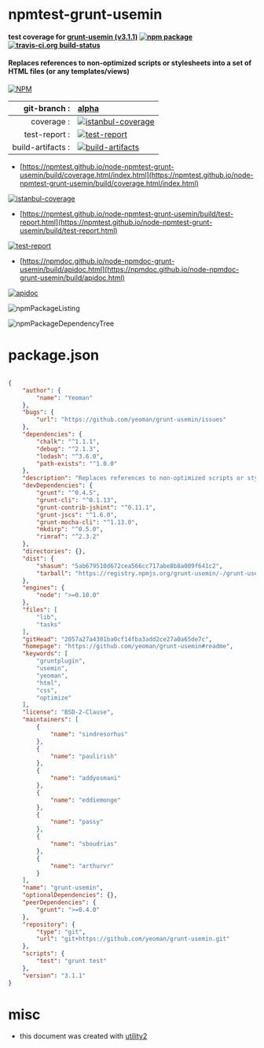 # npmtest-grunt-usemin

#### test coverage for  [grunt-usemin (v3.1.1)](https://github.com/yeoman/grunt-usemin#readme)  [![npm package](https://img.shields.io/npm/v/npmtest-grunt-usemin.svg?style=flat-square)](https://www.npmjs.org/package/npmtest-grunt-usemin) [![travis-ci.org build-status](https://api.travis-ci.org/npmtest/node-npmtest-grunt-usemin.svg)](https://travis-ci.org/npmtest/node-npmtest-grunt-usemin)

#### Replaces references to non-optimized scripts or stylesheets into a set of HTML files (or any templates/views)

[![NPM](https://nodei.co/npm/grunt-usemin.png?downloads=true&downloadRank=true&stars=true)](https://www.npmjs.com/package/grunt-usemin)

| git-branch : | [alpha](https://github.com/npmtest/node-npmtest-grunt-usemin/tree/alpha)|
|--:|:--|
| coverage : | [![istanbul-coverage](https://npmtest.github.io/node-npmtest-grunt-usemin/build/coverage.badge.svg)](https://npmtest.github.io/node-npmtest-grunt-usemin/build/coverage.html/index.html)|
| test-report : | [![test-report](https://npmtest.github.io/node-npmtest-grunt-usemin/build/test-report.badge.svg)](https://npmtest.github.io/node-npmtest-grunt-usemin/build/test-report.html)|
| build-artifacts : | [![build-artifacts](https://npmtest.github.io/node-npmtest-grunt-usemin/glyphicons_144_folder_open.png)](https://github.com/npmtest/node-npmtest-grunt-usemin/tree/gh-pages/build)|

- [https://npmtest.github.io/node-npmtest-grunt-usemin/build/coverage.html/index.html](https://npmtest.github.io/node-npmtest-grunt-usemin/build/coverage.html/index.html)

[![istanbul-coverage](https://npmtest.github.io/node-npmtest-grunt-usemin/build/screenCapture.buildCi.browser.%252Ftmp%252Fbuild%252Fcoverage.lib.html.png)](https://npmtest.github.io/node-npmtest-grunt-usemin/build/coverage.html/index.html)

- [https://npmtest.github.io/node-npmtest-grunt-usemin/build/test-report.html](https://npmtest.github.io/node-npmtest-grunt-usemin/build/test-report.html)

[![test-report](https://npmtest.github.io/node-npmtest-grunt-usemin/build/screenCapture.buildCi.browser.%252Ftmp%252Fbuild%252Ftest-report.html.png)](https://npmtest.github.io/node-npmtest-grunt-usemin/build/test-report.html)

- [https://npmdoc.github.io/node-npmdoc-grunt-usemin/build/apidoc.html](https://npmdoc.github.io/node-npmdoc-grunt-usemin/build/apidoc.html)

[![apidoc](https://npmdoc.github.io/node-npmdoc-grunt-usemin/build/screenCapture.buildCi.browser.%252Ftmp%252Fbuild%252Fapidoc.html.png)](https://npmdoc.github.io/node-npmdoc-grunt-usemin/build/apidoc.html)

![npmPackageListing](https://npmtest.github.io/node-npmtest-grunt-usemin/build/screenCapture.npmPackageListing.svg)

![npmPackageDependencyTree](https://npmtest.github.io/node-npmtest-grunt-usemin/build/screenCapture.npmPackageDependencyTree.svg)



# package.json

```json

{
    "author": {
        "name": "Yeoman"
    },
    "bugs": {
        "url": "https://github.com/yeoman/grunt-usemin/issues"
    },
    "dependencies": {
        "chalk": "^1.1.1",
        "debug": "^2.1.3",
        "lodash": "^3.6.0",
        "path-exists": "^1.0.0"
    },
    "description": "Replaces references to non-optimized scripts or stylesheets into a set of HTML files (or any templates/views)",
    "devDependencies": {
        "grunt": "^0.4.5",
        "grunt-cli": "^0.1.13",
        "grunt-contrib-jshint": "^0.11.1",
        "grunt-jscs": "^1.6.0",
        "grunt-mocha-cli": "^1.13.0",
        "mkdirp": "^0.5.0",
        "rimraf": "^2.3.2"
    },
    "directories": {},
    "dist": {
        "shasum": "5ab679510d672cea566cc717abe8b8a009f641c2",
        "tarball": "https://registry.npmjs.org/grunt-usemin/-/grunt-usemin-3.1.1.tgz"
    },
    "engines": {
        "node": ">=0.10.0"
    },
    "files": [
        "lib",
        "tasks"
    ],
    "gitHead": "2057a27a4301ba0cf14fba3add2ce27a0a65de7c",
    "homepage": "https://github.com/yeoman/grunt-usemin#readme",
    "keywords": [
        "gruntplugin",
        "usemin",
        "yeoman",
        "html",
        "css",
        "optimize"
    ],
    "license": "BSD-2-Clause",
    "maintainers": [
        {
            "name": "sindresorhus"
        },
        {
            "name": "paulirish"
        },
        {
            "name": "addyosmani"
        },
        {
            "name": "eddiemonge"
        },
        {
            "name": "passy"
        },
        {
            "name": "sboudrias"
        },
        {
            "name": "arthurvr"
        }
    ],
    "name": "grunt-usemin",
    "optionalDependencies": {},
    "peerDependencies": {
        "grunt": ">=0.4.0"
    },
    "repository": {
        "type": "git",
        "url": "git+https://github.com/yeoman/grunt-usemin.git"
    },
    "scripts": {
        "test": "grunt test"
    },
    "version": "3.1.1"
}
```



# misc
- this document was created with [utility2](https://github.com/kaizhu256/node-utility2)
